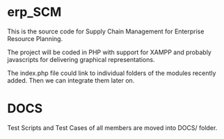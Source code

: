 # erp_SCM

This is the source code for Supply Chain Management for Enterprise Resource Planning.

The project will be coded in PHP with support for XAMPP and probably javascripts for delivering graphical representations.

The index.php file could link to individual folders of the modules recently added. Then we can integrate them later on.

# DOCS

Test Scripts and Test Cases of all members are moved into DOCS/ folder.
